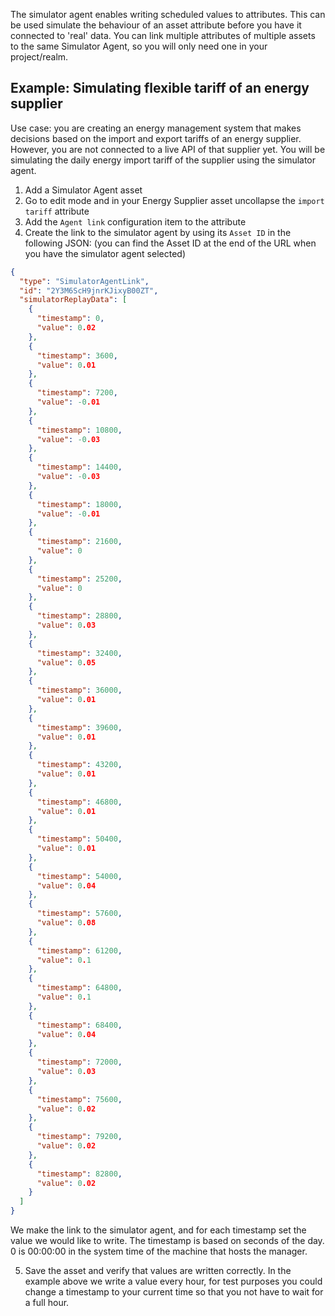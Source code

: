 The simulator agent enables writing scheduled values to attributes. This can be used simulate the behaviour of an asset attribute before you have it connected to 'real' data. You can link multiple attributes of multiple assets to the same Simulator Agent, so you will only need one in your project/realm.

## Example: Simulating flexible tariff of an energy supplier
Use case: you are creating an energy management system that makes decisions based on the import and export tariffs of an energy supplier. However, you are not connected to a live API of that supplier yet. You will be simulating the daily energy import tariff of the supplier using the simulator agent.

1. Add a Simulator Agent asset
2. Go to edit mode and in your Energy Supplier asset uncollapse the `import tariff` attribute
3. Add the `Agent link` configuration item to the attribute
4. Create the link to the simulator agent by using its `Asset ID` in the following JSON: (you can find the Asset ID at the end of the URL when you have the simulator agent selected) 
```json
{
  "type": "SimulatorAgentLink",
  "id": "2Y3M6ScH9jnrKJixyB00ZT",
  "simulatorReplayData": [
    {
      "timestamp": 0,
      "value": 0.02
    },
    {
      "timestamp": 3600,
      "value": 0.01
    },
    {
      "timestamp": 7200,
      "value": -0.01
    },
    {
      "timestamp": 10800,
      "value": -0.03
    },
    {
      "timestamp": 14400,
      "value": -0.03
    },
    {
      "timestamp": 18000,
      "value": -0.01
    },
    {
      "timestamp": 21600,
      "value": 0
    },
    {
      "timestamp": 25200,
      "value": 0
    },
    {
      "timestamp": 28800,
      "value": 0.03
    },
    {
      "timestamp": 32400,
      "value": 0.05
    },
    {
      "timestamp": 36000,
      "value": 0.01
    },
    {
      "timestamp": 39600,
      "value": 0.01
    },
    {
      "timestamp": 43200,
      "value": 0.01
    },
    {
      "timestamp": 46800,
      "value": 0.01
    },
    {
      "timestamp": 50400,
      "value": 0.01
    },
    {
      "timestamp": 54000,
      "value": 0.04
    },
    {
      "timestamp": 57600,
      "value": 0.08
    },
    {
      "timestamp": 61200,
      "value": 0.1
    },
    {
      "timestamp": 64800,
      "value": 0.1
    },
    {
      "timestamp": 68400,
      "value": 0.04
    },
    {
      "timestamp": 72000,
      "value": 0.03
    },
    {
      "timestamp": 75600,
      "value": 0.02
    },
    {
      "timestamp": 79200,
      "value": 0.02
    },
    {
      "timestamp": 82800,
      "value": 0.02
    }
  ]
}
``` 
We make the link to the simulator agent, and for each timestamp set the value we would like to write. The timestamp is based on seconds of the day. 0 is 00:00:00 in the system time of the machine that hosts the manager.

5. Save the asset and verify that values are written correctly. In the example above we write a value every hour, for test purposes you could change a timestamp to your current time so that you not have to wait for a full hour.